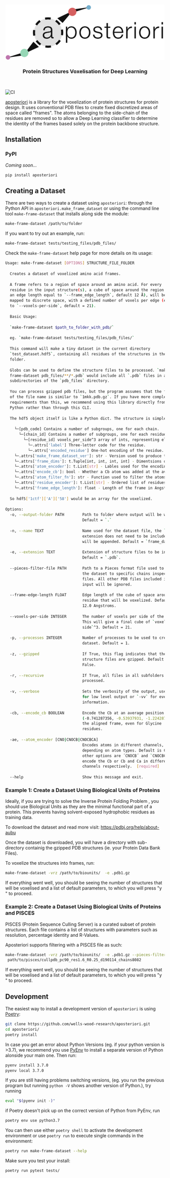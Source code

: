 <div align="center">
  <img src="logo.png"><br>
  <h3>Protein Structures Voxelisation for Deep Learning</h3><br>
</div>

![CI](https://github.com/wells-wood-research/aposteriori/workflows/CI/badge.svg)

[aposteriori](https://github.com/wells-wood-research/aposteriori) is a library for the voxelization of protein structures for protein design. It uses conventional PDB files to create fixed discretized areas of space called "frames". The atoms belonging to the side-chain of the residues are removed so to allow a Deep Learning classifier to determine the identity of the frames based solely on the protein backbone structure. 


## Installation

### PyPI

_Coming soon..._

```sh
pip install aposteriori
```

## Creating a Dataset

There are two ways to create a dataset using `aposteriori`: through the Python API in
`aposteriori.make_frame_dataset` or using the command line tool `make-frame-dataset` that
installs along side the module:

```sh
make-frame-dataset /path/to/folder
```

If you want to try out an example, run: 
```sh
make-frame-dataset tests/testing_files/pdb_files/
```

Check the `make-frame-dataset` help page for more details on its usage:

```sh
Usage: make-frame-dataset [OPTIONS] STRUCTURE_FILE_FOLDER

  Creates a dataset of voxelized amino acid frames.

  A frame refers to a region of space around an amino acid. For every
  residue in the input structure(s), a cube of space around the region (with
  an edge length equal to `--frame_edge_length`, default 12 Å), will be
  mapped to discrete space, with a defined number of voxels per edge (equal
  to `--voxels-per-side`, default = 21).

  Basic Usage:

  `make-frame-dataset $path_to_folder_with_pdb/`

  eg. `make-frame-dataset tests/testing_files/pdb_files/`

  This command will make a tiny dataset in the current directory
  `test_dataset.hdf5`, containing all residues of the structures in the
  folder.

  Globs can be used to define the structure files to be processed. `make-
  frame-dataset pdb_files/**/*.pdb` would include all `.pdb` files in all
  subdirectories of the `pdb_files` directory.

  You can process gzipped pdb files, but the program assumes that the format
  of the file name is similar to `1mkk.pdb.gz`. If you have more complex
  requirements than this, we recommend using this library directly from
  Python rather than through this CLI.

  The hdf5 object itself is like a Python dict. The structure is simple:

    └─[pdb_code] Contains a number of subgroups, one for each chain.
      └─[chain_id] Contains a number of subgroups, one for each residue.
        └─[residue_id] voxels_per_side^3 array of ints, representing element number.
          └─.attrs['label'] Three-letter code for the residue.
          └─.attrs['encoded_residue'] One-hot encoding of the residue.
    └─.attrs['make_frame_dataset_ver']: str - Version used to produce the dataset.
    └─.attrs['frame_dims']: t.Tuple[int, int, int, int] - Dimentsions of the frame.
    └─.attrs['atom_encoder']: t.List[str] - Lables used for the encoding (eg, ["C", "N", "O"]).
    └─.attrs['encode_cb']: bool - Whether a Cb atom was added at the avg position of (-0.741287356, -0.53937931, -1.224287356).
    └─.attrs['atom_filter_fn']: str - Function used to filter the atoms in the frame.
    └─.attrs['residue_encoder']: t.List[str] - Ordered list of residues corresponding to the encoding used.
    └─.attrs['frame_edge_length']: float - Length of the frame in Angstroms (A)

  So hdf5['1ctf']['A']['58'] would be an array for the voxelized.

Options:
  -o, --output-folder PATH        Path to folder where output will be written.
                                  Default = `.`

  -n, --name TEXT                 Name used for the dataset file, the `.hdf5`
                                  extension does not need to be included as it
                                  will be appended. Default = `frame_dataset`

  -e, --extension TEXT            Extension of structure files to be included.
                                  Default = `.pdb`.

  --pieces-filter-file PATH       Path to a Pieces format file used to filter
                                  the dataset to specific chains inspecific
                                  files. All other PDB files included in the
                                  input will be ignored.

  --frame-edge-length FLOAT       Edge length of the cube of space around each
                                  residue that will be voxelized. Default =
                                  12.0 Angstroms.

  --voxels-per-side INTEGER       The number of voxels per side of the frame.
                                  This will give a final cube of `voxels-per-
                                  side`^3. Default = 21.

  -p, --processes INTEGER         Number of processes to be used to create the
                                  dataset. Default = 1.

  -z, --gzipped                   If True, this flag indicates that the
                                  structure files are gzipped. Default =
                                  False.

  -r, --recursive                 If True, all files in all subfolders will be
                                  processed.

  -v, --verbose                   Sets the verbosity of the output, use `-v`
                                  for low level output or `-vv` for even more
                                  information.

  -cb, --encode_cb BOOLEAN        Encode the Cb at an average position
                                  (-0.741287356, -0.53937931, -1.224287356) in
                                  the aligned frame, even for Glycine
                                  residues.

  -ae, --atom_encoder [CNO|CNOCB|CNOCBCA]
                                  Encodes atoms in different channels,
                                  depending on atom types. Default is CNO,
                                  other options are ´CNOCB´ and `CNOCBCA` to
                                  encode the Cb or Cb and Ca in different
                                  channels respectively.  [required]

  --help                          Show this message and exit.

```

### Example 1: Create a Dataset Using Biological Units of Proteins

Ideally, if you are trying to solve the Inverse Protein Folding Problem
, you should use Biological Units as they are the minimal functional part of
 a protein. This prevents having solvent-exposed hydrophobic residues as
  training data. 
  
To download the dataset and read more visit: https://pdbj.org/help/about-aubu

Once the dataset is downloaded, you will have a directory with sub-directory
 containig the gzipped PDB structures (ie. your Protein Data Bank Files). 
 
To voxelize the structures into frames, run:

```sh
make-frame-dataset -vrz /path/to/biounits/  -e .pdb1.gz 
```
  
If everything went well, you should be seeing the number of structures that
 will be voxelised and a list of default parameters, to which you will press "y
 " to proceed. 
 

### Example 2: Create a Dataset Using Biological Units of Proteins and PISCES

PISCES (Protein Sequence Culling Server) is a curated subset of protein
 structures. Each file contains a list of structures with parameters such as
  resolution, percentage identity and R-Values. 
  
Aposteriori supports filtering with a PISCES file as such:
 
```sh
make-frame-dataset -vrz /path/to/biounits/  -e .pdb1.gz --pieces-filter-file
 path/to/pisces/cullpdb_pc90_res1.6_R0.25_d190114_chains8082
```
  
If everything went well, you should be seeing the number of structures that
 will be voxelised and a list of default parameters, to which you will press "y
 " to proceed. 

## Development

The easiest way to install a development version of `aposteriori` is using
[Poetry](https://python-poetry.org):

```sh
git clone https://github.com/wells-wood-research/aposteriori.git
cd aposteriori/
poetry install
```

In case you get an error about Python Versions (eg. if your python version is >3.7), we recommend you use [PyEnv](https://github.com/pyenv/pyenv) to install a separate version of Python alonside your main one. Then run:  

```sh
pyenv install 3.7.0
pyenv local 3.7.0
```

If you are still having problems switching versions, (eg. you run the previous
 program but running `python -V` shows another version of Python.), try running

```sh
eval "$(pyenv init -)"
```

if Poetry doesn't pick up on the correct version of Python from PyEnv, run

```sh
poetry env use python3.7
```

You can then use either `poetry shell` to activate the development environment or use
`poetry run` to execute single commands in the environment:

```sh
poetry run make-frame-dataset --help
```

Make sure you test your install:

```sh
poetry run pytest tests/
```

